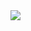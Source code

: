 <img src="https://media.discordapp.net/attachments/717760505187401788/779773221666553917/WhatsApp_Image_2020-11-21_at_7.21.59_PM.jpeg?width=1260&height=591" />
